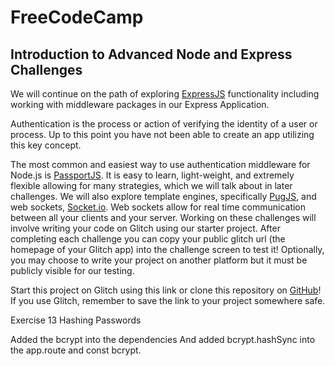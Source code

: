 # **FreeCodeCamp**

## Introduction to Advanced Node and Express Challenges

We will continue on the path of exploring [ExpressJS](http://expressjs.com/) functionality including working with middleware packages in our Express Application.

Authentication is the process or action of verifying the identity of a user or process. Up to this point you have not been able to create an app utilizing this key concept.

The most common and easiest way to use authentication middleware for Node.js is [PassportJS](https://passportjs.org/). It is easy to learn, light-weight, and extremely flexible allowing for many strategies, which we will talk about in later challenges. We will also explore template engines, specifically [PugJS](https://pugjs.org/api/getting-started.html), and web sockets, [Socket.io](https://socket.io/). Web sockets allow for real time communication between all your clients and your server. Working on these challenges will involve writing your code on Glitch using our starter project. After completing each challenge you can copy your public glitch url (the homepage of your Glitch app) into the challenge screen to test it! Optionally, you may choose to write your project on another platform but it must be publicly visible for our testing.

Start this project on Glitch using this link or clone this repository on [GitHub](https://github.com/freeCodeCamp/boilerplate-advancednode)! If you use Glitch, remember to save the link to your project somewhere safe.

Exercise 13 Hashing Passwords

Added the bcrypt into the dependencies
And added bcrypt.hashSync into the app.route and const bcrypt.